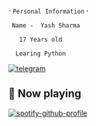    ⠂𝙿𝚎𝚛𝚜𝚘𝚗𝚊𝚕 𝙸𝚗𝚏𝚘𝚛𝚖𝚊𝚝𝚒𝚘𝚗⠐
                                                              
     Name -  Yash Sharma      
                                                               
       17 Years old 
                                                                 
      Learing Python  
                                                                
 [![telegram](https://img.shields.io/badge/Telegram-0088cc?style=for-the-badge&logo=telegram&logocolor=white)](https://t.me/Yash_Sharma_1807)
                                                        
## 🎵 Now playing 

[![spotify-github-profile](https://spotify-github-profile.vercel.app/api/view?uid=rvnlil57obqaia32lde32upxx&cover_image=true&theme=default&bar_color=53b14f&bar_color_cover=true)](https://open.spotify.com/user/rvnlil57obqaia32lde32upxx)
